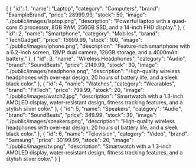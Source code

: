 [
  {
    "id": 1,
    "name": "Laptop",
    "category": "Computers",
    "brand": "ExampleBrand",
    "price": 28999.99,
    "stock": 50,
    "image": "./public/images/laptop.png",
    "description": "Powerful laptop with a quad-core i5 processor, 8GB RAM, 256GB SSD, and a 14-inch FHD display."
  },
  {
    "id": 2,
    "name": "Smartphone",
    "category": "Mobiles",
    "brand": "TechGadget",
    "price": 15999.99,
    "stock": 100,
    "image": "./public/images/iphone.png",
    "description": "Feature-rich smartphone with a 6.2-inch screen, 12MP dual camera, 128GB storage, and a 4000mAh battery."
  },
  {
    "id": 3,
    "name": "Wireless Headphones",
    "category": "Audio",
    "brand": "SoundBeats",
    "price": 2149.99,
    "stock": 30,
    "image": "./public/images/headphone.png",
    "description": "High-quality wireless headphones with over-ear design, 20 hours of battery life, and a sleek black color."
  },
  {
    "id": 4,
    "name": "Watches",
    "category": "Wearables",
    "brand": "FitTech",
    "price": 799.99,
    "stock": 20,
    "image": "./public/images/watch2.jpg",
    "description": "Smartwatch with a 1.3-inch AMOLED display, water-resistant design, fitness tracking features, and a stylish silver color."
  },
  {
    "id": 5,
    "name": "Speakers",
    "category": "Audio",
    "brand": "SoundBeats",
    "price": 349.99,
    "stock": 30,
    "image": "./public/images/speakers.png",
    "description": "High-quality wireless headphones with over-ear design, 20 hours of battery life, and a sleek black color."
  },
  {
    "id": 6,
    "name": "Television",
    "category": "Video",
    "brand": "Samsung",
    "price": 30199.99,
    "stock": 20,
    "image": "./public/images/tv.png",
    "description": "Smartwatch with a 1.3-inch AMOLED display, water-resistant design, fitness tracking features, and a stylish silver color."
  }
]
